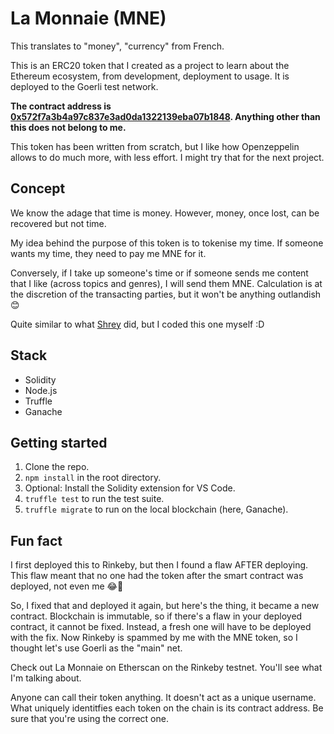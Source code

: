 # La Monnaie (MNE)

This translates to "money", "currency" from French.

This is an ERC20 token that I created as a project to learn about the Ethereum ecosystem, from development, deployment to usage. It is deployed to the Goerli test network.

**The contract address is [0x572f7a3b4a97c837e3ad0da1322139eba07b1848](https://goerli.etherscan.io/token/0x572f7a3b4a97c837e3ad0da1322139eba07b1848?a=0x89811603161fCFaF010f1b9442ac470a81e54D8A). Anything other than this does not belong to me.**

This token has been written from scratch, but I like how Openzeppelin allows to do much more, with less effort. I might try that for the next project. 

## Concept
We know the adage that time is money. However, money, once lost, can be recovered but not time. 

My idea behind the purpose of this token is to tokenise my time. If someone wants my time, they need to pay me MNE for it. 

Conversely, if I take up someone's time or if someone sends me content that I like (across topics and genres), I will send them MNE. Calculation is at the discretion of the transacting parties, but it won't be anything outlandish 😊

Quite similar to what [Shrey](https://github.com/ShreyKeny) did, but I coded this one myself :D


## Stack
- Solidity
- Node.js
- Truffle
- Ganache


## Getting started
1. Clone the repo.
2. `npm install` in the root directory.
3. Optional: Install the Solidity extension for VS Code.
4. `truffle test` to run the test suite.
5. `truffle migrate` to run on the local blockchain (here, Ganache).

## Fun fact
I first deployed this to Rinkeby, but then I found a flaw AFTER deploying. This flaw meant that no one had the token after the smart contract was deployed, not even me 😂🔫

So, I fixed that and deployed it again, but here's the thing, it became a new contract. Blockchain is immutable, so if there's a flaw in your deployed contract, it cannot be fixed. Instead, a fresh one will have to be deployed with the fix. Now Rinkeby is spammed by me with the MNE token, so I thought let's use Goerli as the "main" net.

Check out La Monnaie on Etherscan on the Rinkeby testnet. You'll see what I'm talking about.

Anyone can call their token anything. It doesn't act as a unique username. What uniquely identitfies each token on the chain is its contract address. Be sure that you're using the correct one.